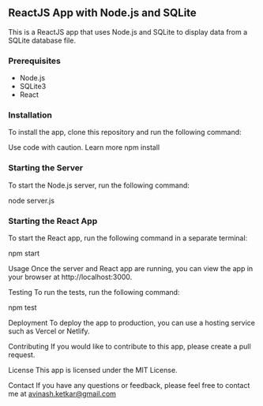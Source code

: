 ## ReactJS App with Node.js and SQLite

This is a ReactJS app that uses Node.js and SQLite to display data from a SQLite database file.

### Prerequisites

* Node.js
* SQLite3
* React

### Installation

To install the app, clone this repository and run the following command:

Use code with caution. Learn more
npm install


### Starting the Server

To start the Node.js server, run the following command:

node server.js


### Starting the React App

To start the React app, run the following command in a separate terminal:

npm start

Usage
Once the server and React app are running, you can view the app in your browser at http://localhost:3000.

Testing
To run the tests, run the following command:

npm test

Deployment
To deploy the app to production, you can use a hosting service such as Vercel or Netlify.

Contributing
If you would like to contribute to this app, please create a pull request.

License
This app is licensed under the MIT License.

Contact
If you have any questions or feedback, please feel free to contact me at avinash.ketkar@gmail.com